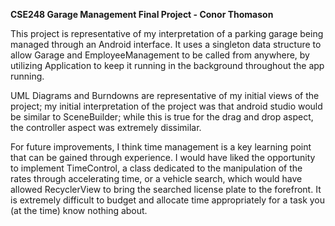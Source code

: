 **CSE248 Garage Management Final Project - Conor Thomason**

This project is representative of my interpretation of a parking garage being managed through an Android interface. It uses a singleton data structure to allow Garage and EmployeeManagement to be called from anywhere, by utilizing Application to keep it running in the background throughout the app running.

UML Diagrams and Burndowns are representative of my initial views of the project; my initial interpretation of the project was that android studio would be similar to SceneBuilder; while this is true for the drag and drop aspect, the controller aspect was extremely dissimilar.

For future improvements, I think time management is a key learning point that can be gained through experience. I would have liked the opportunity to implement TimeControl, a class dedicated to the manipulation of the rates through accelerating time, or a vehicle search, which would have allowed RecyclerView to bring the searched license plate to the forefront. It is extremely difficult to budget and allocate time appropriately for a task you (at the time) know nothing about.